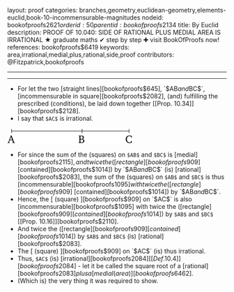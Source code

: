 layout: proof
categories: branches,geometry,euclidean-geometry,elements-euclid,book-10-incommensurable-magnitudes
nodeid: bookofproofs$2621
orderid: 50
parentid: bookofproofs$2134
title: By Euclid
description: PROOF OF 10.040: SIDE OF RATIONAL PLUS MEDIAL AREA IS IRRATIONAL &#9733; graduate maths &#10004; step by step &#10010; visit BookOfProofs now!
references: bookofproofs$6419
keywords: area,irrational,medial,plus,rational,side,proof
contributors: @Fitzpatrick,bookofproofs

---


---



* For let the two [straight lines][bookofproofs$645], `$AB$` and `$BC$`, [incommensurable in square][bookofproofs$2082], (and) fulfilling the prescribed (conditions), be laid down together [[Prop. 10.34]][bookofproofs$2128].
* I say that `$AC$` is irrational.

![fig036e](https://github.com/bookofproofs/bookofproofs.github.io/blob/main/_sources/_assets/images/euclid/Book10/fig036e.png?raw=true)

* For since the sum of the (squares) on `$AB$` and `$BC$` is [medial][bookofproofs$2115], and twice the ([rectangle][bookofproofs$909] [contained][bookofproofs$1014]) by `$AB$` and `$BC$` (is) [rational][bookofproofs$2083], the sum of the (squares) on `$AB$` and `$BC$` is thus [incommensurable][bookofproofs$1095] with twice the ([rectangle][bookofproofs$909] [contained][bookofproofs$1014]) by `$AB$` and `$BC$`.
* Hence, the [ (square) ][bookofproofs$909] on `$AC$` is also [incommensurable][bookofproofs$1095] with twice the ([rectangle][bookofproofs$909] [contained][bookofproofs$1014]) by `$AB$` and `$BC$` [[Prop. 10.16]][bookofproofs$2110].
* And twice the ([rectangle][bookofproofs$909] [contained][bookofproofs$1014]) by `$AB$` and `$BC$` (is) [rational][bookofproofs$2083].
* The [ (square) ][bookofproofs$909] on `$AC$` (is) thus irrational.
* Thus, `$AC$` (is) [irrational][bookofproofs$2084] [ [Def. 10.4] ][bookofproofs$2084] - let it be called the square root of a [rational][bookofproofs$2083] plus a [medial (area) ][bookofproofs$6462].
* (Which is) the very thing it was required to show.
